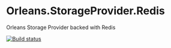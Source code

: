 # Orleans.StorageProvider.Redis
Orleans Storage Provider backed with Redis

[![Build status](https://ci.appveyor.com/api/projects/status/3d75xpfk1somn45p/branch/master?svg=true)](https://ci.appveyor.com/project/mdevilliers/orleans-storageprovider-redis/branch/master)
